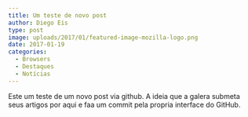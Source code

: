 ```yaml
---
title: Um teste de novo post
author: Diego Eis
type: post
image: uploads/2017/01/featured-image-mozilla-logo.png
date: 2017-01-19
categories:
  - Browsers
  - Destaques
  - Notícias
---
```


Este  um teste de um novo post via github. A ideia  que a galera submeta seus artigos por aqui e faa um commit pela propria interface do GitHub.
